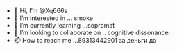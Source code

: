 - 👋 Hi, I’m @Xq666s
- 👀 I’m interested in ... smoke 
- 🌱 I’m currently learning ...sopromat
- 💞️ I’m looking to collaborate on .. cognitive dissonance.
- 📫 How to reach me ...89313442901
за деньги да 
<!---
Xq666s/Xq666s is a ✨ special ✨ repository because its `README.md` (this file) appears on your GitHub profile.
You can click the Preview link to take a look at your changes.
--->
